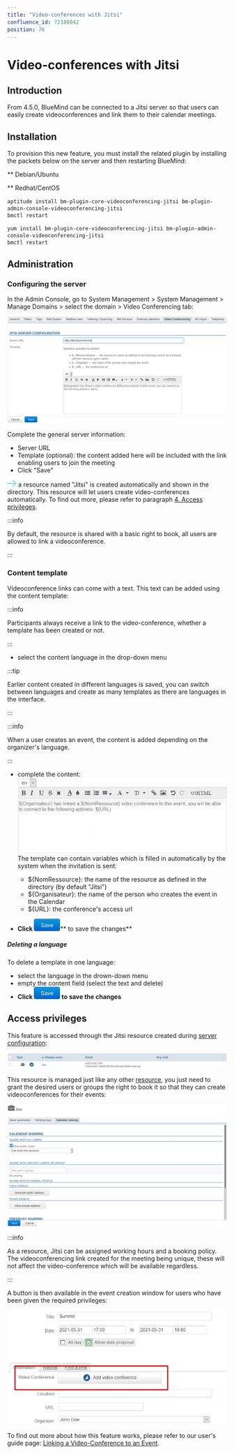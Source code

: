 ```yaml
---
title: "Video-conferences with Jitsi"
confluence_id: 72188042
position: 76
---
```

# Video-conferences with Jitsi


## Introduction

From 4.5.0, BlueMind can be connected to a Jitsi server so that users can easily create videoconferences and link them to their calendar meetings. 


## Installation

To provision this new feature, you must install the related plugin by installing the packets below on the server and then restarting BlueMind:


**
Debian/Ubuntu


**
Redhat/CentOS


```
aptitude install bm-plugin-core-videoconferencing-jitsi bm-plugin-admin-console-videoconferencing-jitsi
bmctl restart
```


```
yum install bm-plugin-core-videoconferencing-jitsi bm-plugin-admin-console-videoconferencing-jitsi
bmctl restart
```


## Administration

### Configuring the server

In the Admin Console, go to System Management > System Management > Manage Domains > select the domain > Video Conferencing tab:

![](../../../attachments/72188042/72194043.png)

Complete the general server information:

- Server URL 
- Template (optional): the content added here will be included with the link enabling users to join the meeting
- Click "Save"


![](../../../attachments/57769989/69896490.png) a resource named "Jitsi" is created automatically and shown in the directory. This resource will let users create video-conferences automatically. To find out more, please refer to paragraph [4. Access privileges](#VisioconferencesavecJitsi-gestion).


:::info

By default, the resource is shared with a basic right to book, all users are allowed to link a videoconference. 

:::

### Content template

Videoconference links can come with a text. This text can be added using the content template:


:::info

Participants always receive a link to the video-conference, whether a template has been created or not.

:::

- select the content language in the drop-down menu


:::tip

Earlier content created in different languages is saved, you can switch between languages and create as many templates as there are languages in the interface.

:::


:::info

When a user creates an event, the content is added depending on the organizer's language.

:::

- complete the content:
![](../../../attachments/72188042/72194049.png)
The template can contain variables which is filled in automatically by the system when the invitation is sent:

    - ${NomRessource}: the name of the resource as defined in the directory (by default "Jitsi")
    - ${Organisateur}: the name of the person who creates the event in the Calendar
    - ${URL}: the conference's access url
-  **Click ![](../../../attachments/72188042/72194042.png)**** to save the changes** 


##### Deleting a language

To delete a template in one language:

- select the language in the drown-down menu
- empty the content field (select the text and delete)
-  **Click ![](../../../attachments/72188042/72194042.png) to save the changes** 


## Access privileges

This feature is accessed through the Jitsi resource created during [server configuration](http://forge.bluemind.net#configuration):

![](../../../attachments/72188042/72194047.png)

This resource is managed just like any other [resource](/Guide_de_l_administrateur/Gestion_des_entites/Ressources/), you just need to grant the desired users or groups the right to book it so that they can create videoconferences for their events:

![](../../../attachments/72188042/72194046.png)


:::info

As a resource, Jitsi can be assigned working hours and a booking policy. The videoconferencing link created for the meeting being unique, these will not affect the video-conference which will be available regardless. 

:::

A button is then available in the event creation window for users who have been given the required privileges:

![](../../../attachments/72188042/72194045.png)

To find out more about how this feature works, please refer to our user's guide page: [Linking a Video-Conference to an Event](/Guide_de_l_utilisateur/L_agenda/Lier_une_visioconférence_à_un_événement/).


